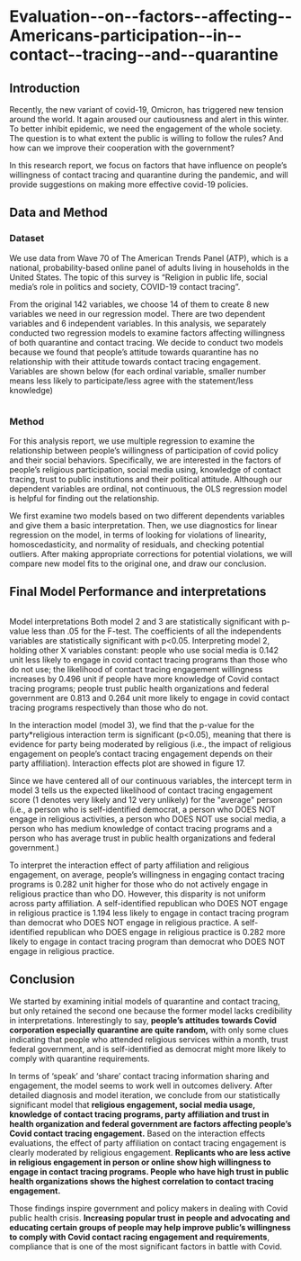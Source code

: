 # Evaluation--on--factors--affecting--Americans-participation--in--contact--tracing--and--quarantine
## Introduction
Recently, the new variant of covid-19, Omicron, has triggered new tension around the world. It again aroused our cautiousness and alert in this winter. To better inhibit epidemic, we need the engagement of the whole society. The question is to what extent the public is willing to follow the rules? And how can we improve their cooperation with the government? 

In this research report, we focus on factors that have influence on people’s willingness of contact tracing and quarantine during the pandemic, and will provide suggestions on making more effective covid-19 policies.

## Data and Method
### Dataset
We use data from Wave 70 of The American Trends Panel (ATP), which is a national, probability-based online panel of adults living in households in the United States. The topic of this survey is “Religion in public life, social media’s role in politics and society, COVID-19 contact tracing”. 

From the original 142 variables, we choose 14 of them to create 8 new variables we need in our regression model. There are two dependent variables and 6 independent variables. In this analysis, we separately conducted two regression models to examine factors affecting willingness of both quarantine and contact tracing. We decide to conduct two models because we found that people’s attitude towards quarantine has no relationship with their attitude towards contact tracing engagement.  Variables are shown below (for each ordinal variable, smaller number means less likely to participate/less agree with the statement/less knowledge)

![]()
### Method
For this analysis report, we use multiple regression to examine the relationship between people’s willingness of participation of covid policy and their social behaviors. Specifically, we are interested in the factors of people’s religious participation, social media using, knowledge of contact tracing, trust to public institutions and their political attitude. Although our dependent variables are ordinal, not continuous, the OLS regression model is helpful for finding out the relationship.

We first examine two models based on two different dependents variables and give them a basic interpretation. Then, we use diagnostics for linear regression on the model, in terms of looking for violations of linearity, homoscedasticity, and normality of residuals, and checking potential outliers. After making appropriate corrections for potential violations, we will compare new model fits to the original one, and draw our conclusion.

## Final Model Performance and interpretations
![]()

Model interpretations
Both model 2 and 3 are statistically significant with p-value less than .05 for the F-test. The coefficients of all the independents variables are statistically significant with p<0.05. Interpreting model 2, holding other X variables constant: people who use social media is 0.142 unit less likely to engage in covid contact tracing programs than those who do not use; the likelihood of contact tracing engagement willingness increases by 0.496 unit if people have more knowledge of Covid contact tracing programs; people trust public health organizations and federal government are 0.813 and 0.264 unit more likely to engage in covid contact tracing programs respectively than those who do not.

In the interaction model (model 3), we find that the p-value for the party*religious interaction term is significant (p<0.05), meaning that there is evidence for party being moderated by religious (i.e., the impact of religious engagement on people’s contact tracing engagement depends on their party affiliation). Interaction effects plot are showed in figure 17.

Since we have centered all of our continuous variables, the intercept term in model 3 tells us the expected likelihood of contact tracing engagement score (1 denotes very likely and 12 very unlikely) for the "average" person (i.e., a person who is self-identified democrat, a person who DOES NOT engage in religious activities, a person who DOES NOT use social media, a person who has medium knowledge of contact tracing programs and a person who has average trust in public health organizations and federal government.)

To interpret the interaction effect of party affiliation and religious engagement, on average, people’s willingness in engaging contact tracing programs is 0.282 unit higher for those who do not actively engage in religious practice than who DO. However, this disparity is not uniform across party affiliation. A self-identified republican who DOES NOT engage in religious practice is 1.194 less likely to engage in contact tracing program than democrat who DOES NOT engage in religious practice. A self-identified republican who DOES engage in religious practice is 0.282 more likely to engage in contact tracing program than democrat who DOES NOT engage in religious practice. 


## Conclusion
We started by examining initial models of quarantine and contact tracing, but only retained the second one because the former model lacks credibility in interpretations. Interestingly to say, **people’s attitudes towards Covid corporation especially quarantine are quite random,** with only some clues indicating that people who attended religious services within a month, trust federal government, and is self-identified as democrat might more likely to comply with quarantine requirements.

In terms of ‘speak’ and ‘share’ contact tracing information sharing and engagement, the model seems to work well in outcomes delivery. After detailed diagnosis and model iteration, we conclude from our statistically significant model that **religious engagement, social media usage, knowledge of contact tracing programs, party affiliation and trust in health organization and federal government are factors affecting people’s Covid contact tracing engagement.** Based on the interaction effects evaluations, the effect of party affiliation on contact tracing engagement is clearly moderated by religious engagement. **Replicants who are less active in religious engagement in person or online show high willingness to engage in contact tracing programs. People who have high trust in public health organizations shows the highest correlation to contact tracing engagement.**

Those findings inspire government and policy makers in dealing with Covid public health crisis. **Increasing popular trust in people and advocating and educating certain groups of people may help improve public’s willingness to comply with Covid contact racing engagement and requirements**, compliance that is one of the most significant factors in battle with Covid.
